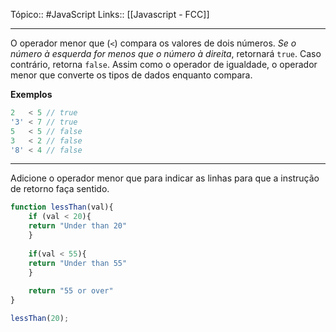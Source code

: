 Tópico:: #JavaScript 
Links:: [[Javascript - FCC]]

---

O operador menor que (`<`) compara os valores de dois números. *Se o número à esquerda for menos que o número à direita*, retornará `true`. Caso contrário, retorna `false`. Assim como o operador de igualdade, o operador menor que converte os tipos de dados enquanto compara.

**Exemplos**

```js
2   < 5 // true
'3' < 7 // true
5   < 5 // false
3   < 2 // false
'8' < 4 // false
```

---

Adicione o operador menor que para indicar as linhas para que a instrução de retorno faça sentido.

```js
function lessThan(val){
	if (val < 20){
	return "Under than 20"
	}
	
	if(val < 55){
	return "Under than 55"
	}
	
	return "55 or over"
}

lessThan(20);
```